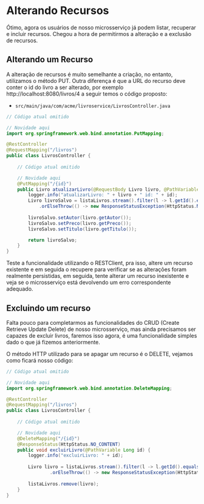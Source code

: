 # Alterando Recursos

Ótimo, agora os usuários de nosso microsserviço já podem listar, recuperar e incluir recursos. Chegou a hora de permitirmos a alteração e a exclusão de recursos.

## Alterando um Recurso

A alteração de recursos é muito semelhante a criação, no entanto, utilizamos o método PUT. Outra diferença é que a URL do recurso deve conter o id do livro a ser alterado, por exemplo http://localhost:8080/livros/4 a seguir temos o código proposto:

- ```src/main/java/com/acme/livroservice/LivrosController.java```

```java
// Código atual omitido

// Novidade aqui
import org.springframework.web.bind.annotation.PutMapping;

@RestController
@RequestMapping("/livros")
public class LivrosController {
	
    // Código atual omitido

    // Novidade aqui
    @PutMapping("/{id}")
	public Livro atualizarLivro(@RequestBody Livro livro, @PathVariable Long id) {
		logger.info("atualizarLivro: " + livro + " id: " + id);
		Livro livroSalvo = listaLivros.stream().filter(l -> l.getId().equals(id)).findFirst()
			.orElseThrow(() -> new ResponseStatusException(HttpStatus.NOT_FOUND, "Livro não encontrado: " + id));
		
		livroSalvo.setAutor(livro.getAutor());
		livroSalvo.setPreco(livro.getPreco());
		livroSalvo.setTitulo(livro.getTitulo());

		return livroSalvo;
	}
}
```

Teste a funcionalidade utilizando o RESTClient, pra isso, altere um recurso existente e em seguida o recupere para verificar se as alterações foram realmente persistidas, em seguida, tente alterar um recurso inexistente e veja se o microsserviço está devolvendo um erro correspondente adequado.

## Excluindo um recurso

Falta pouco para completarmos as funcionalidades do CRUD (Create Retrieve Update Delete) de nosso microsserviço, mas ainda precisamos ser capazes de excluir livros, faremos isso agora, é uma funcionalidade simples dado o que já fizemos anteriormente.

O método HTTP utilizado para se apagar um recurso é o DELETE, vejamos como ficará nosso código:

```java
// Código atual omitido

// Novidade aqui
import org.springframework.web.bind.annotation.DeleteMapping;

@RestController
@RequestMapping("/livros")
public class LivrosController {
	
    // Código atual omitido

    // Novidade aqui
	@DeleteMapping("/{id}")
	@ResponseStatus(HttpStatus.NO_CONTENT)
	public void excluirLivro(@PathVariable Long id) {
		logger.info("excluirLivro: " + id);
		
		Livro livro = listaLivros.stream().filter(l -> l.getId().equals(id)).findFirst()
				.orElseThrow(() -> new ResponseStatusException(HttpStatus.NOT_FOUND, "Livro não encontrado: " + id));
		
		listaLivros.remove(livro);
	}
}
```

